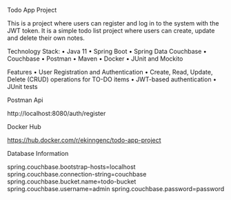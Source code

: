 Todo App Project

This is a project where users can register and log in to the system with the JWT token. It is a simple todo list project where users can create, update and delete their own notes.

Technology Stack: • Java 11 • Spring Boot • Spring Data Couchbase • Couchbase • Postman • Maven • Docker • JUnit and Mockito

Features • User Registration and Authentication • Create, Read, Update, Delete (CRUD) operations for TO-DO items • JWT-based authentication • JUnit tests

Postman Api

http://localhost:8080/auth/register

Docker Hub

https://hub.docker.com/r/ekinngenc/todo-app-project

Database Information

spring.couchbase.bootstrap-hosts=localhost
spring.couchbase.connection-string=couchbase
spring.couchbase.bucket.name=todo-bucket
spring.couchbase.username=admin
spring.couchbase.password=password


